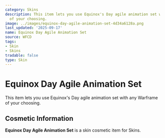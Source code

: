 ```yaml
---
category: Skins
description: This item lets you use Equinox's Day agile animation set with any Warframe
  of your choosing.
image: ../images/equinox-day-agile-animation-set-4d34a6128a.png
last_updated: '2025-09-17'
name: Equinox Day Agile Animation Set
source: WFCD
tags:
- Skin
- Skins
tradable: false
type: Skin
---
```


# Equinox Day Agile Animation Set

This item lets you use Equinox's Day agile animation set with any Warframe of your choosing.

## Cosmetic Information

**Equinox Day Agile Animation Set** is a skin cosmetic item for Skins.


